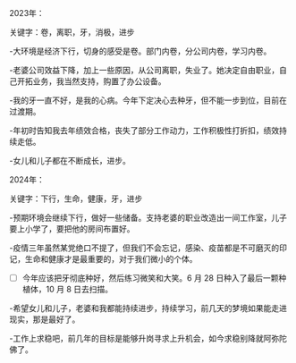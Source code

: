 2023年：

关键字：卷，离职，牙，消极，进步

 -大环境是经济下行，切身的感受是卷。部门内卷，分公司内卷，学习内卷。

-老婆公司效益下降，加上一些原因，从公司离职，失业了。她决定自由职业，自己开拓业务，我当然支持，购置了办公设备。

-我的牙一直不好，是我的心病。今年下定决心去种牙，但不能一步到位，目前在过渡期。

-年初时告知我去年绩效合格，丧失了部分工作动力，工作积极性打折扣，绩效持续走低。

-女儿和儿子都在不断成长，进步。

 

2024年：

关键字：下行，生命，健康，牙，进步

-预期环境会继续下行，做好一些储备。支持老婆的职业改造出一间工作室，儿子要上小学了，要把他的房间布置好。

-疫情三年虽然某党绝口不提了，但我们不会忘记，感染、疫苗都是不可磨灭的印记，生命和健康才是最重要的，对于我们微小的个体。

-[ ] 今年应该把牙彻底种好，然后练习微笑和大笑。6 月 28 日种入了最后一颗种植体，10 月 8 日去扫描。

-希望女儿和儿子，老婆和我都能持续进步，持续学习，前几天的梦境如果能走进现实，那是最好了。

-工作上求稳吧，前几年的目标是能够升岗寻求上升机会，如今求稳别降就阿弥陀佛了。
<!-- ##{"timestamp":1704112589}## -->